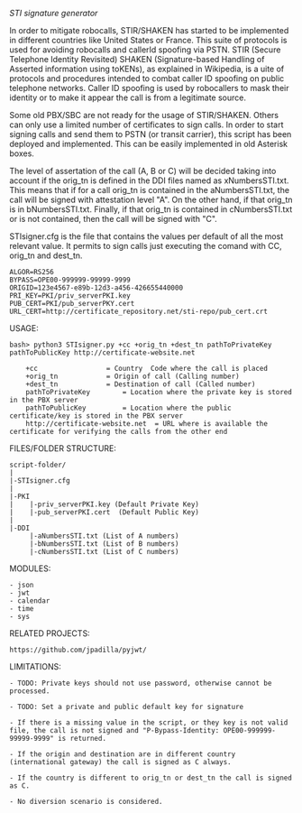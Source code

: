 *STI signature generator*

In order to mitigate robocalls, STIR/SHAKEN has started to be implemented in different countries like United States or France. This suite of protocols is used for avoiding robocalls and callerId spoofing via PSTN. STIR (Secure Telephone Identity Revisited) SHAKEN (Signature-based Handling of Asserted information using toKENs), as explained in Wikipedia, is a uite of protocols and procedures intended to combat caller ID spoofing on public telephone networks. Caller ID spoofing is used by robocallers to mask their identity or to make it appear the call is from a legitimate source.

Some old PBX/SBC are not ready for the usage of STIR/SHAKEN. Others can only use a limited number of certificates to sign calls. In order to start signing calls and send them to PSTN (or transit carrier), this script has been deployed and implemented. This can be easily implemented in old Asterisk boxes.

The level of assertation of the call (A, B or C) will be decided taking into account if the orig_tn is defined in the DDI files named as xNumbersSTI.txt. This means that if for a call orig_tn is contained in the aNumbersSTI.txt, the call will be signed with attestation level "A". On the other hand, if that orig_tn is in bNumbersSTI.txt. Finally, if that orig_tn is contained in cNumbersSTI.txt or is not contained, then the call will be signed with "C".

STIsigner.cfg is the file that contains the values per default of all the most relevant value. It permits to sign calls just executing the comand with CC, orig_tn and dest_tn.

	ALGOR=RS256
	BYPASS=OPE00-999999-99999-9999
	ORIGID=123e4567-e89b-12d3-a456-426655440000
	PRI_KEY=PKI/priv_serverPKI.key
	PUB_CERT=PKI/pub_serverPKY.cert
	URL_CERT=http://certificate_repository.net/sti-repo/pub_cert.crt



USAGE:

	bash> python3 STIsigner.py +cc +orig_tn +dest_tn pathToPrivateKey pathToPublicKey http://certificate-website.net

		+cc 				= Country  Code where the call is placed
		+orig_tn 			= Origin of call (Calling number)
		+dest_tn			= Destination of call (Called number)
		pathToPrivateKey		= Location where the private key is stored in the PBX server
		pathToPublicKey			= Location where the public certificate/key is stored in the PBX server
		http://certificate-website.net	= URL where is available the certificate for verifying the calls from the other end


FILES/FOLDER STRUCTURE:

	script-folder/
	|
	|-STIsigner.cfg
	|
	|-PKI
	|    |-priv_serverPKI.key (Default Private Key)
	|    |-pub_serverPKI.cert  (Default Public Key)
	|
	|-DDI
	     |-aNumbersSTI.txt (List of A numbers)
	     |-bNumbersSTI.txt (List of B numbers)
	     |-cNumbersSTI.txt (List of C numbers)


MODULES:

	- json
	- jwt
	- calendar
	- time
	- sys


RELATED PROJECTS:

	https://github.com/jpadilla/pyjwt/


LIMITATIONS:

	- TODO: Private keys should not use password, otherwise cannot be processed.

	- TODO: Set a private and public default key for signature

	- If there is a missing value in the script, or they key is not valid file, the call is not signed and "P-Bypass-Identity: OPE00-999999-99999-9999" is returned.

	- If the origin and destination are in different country (international gateway) the call is signed as C always.

	- If the country is different to orig_tn or dest_tn the call is signed as C.

	- No diversion scenario is considered.
